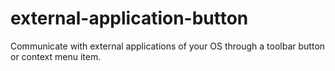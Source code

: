# external-application-button
Communicate with external applications of your OS through a toolbar button or context menu item.
